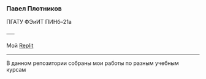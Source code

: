 ### Павел Плотников
ПГАТУ ФЭиИТ ПИНб–21а

–––

Мой [Replit](https://replit.com/@LevapTon)

---

В данном репозитории собраны мои работы по разным учебным курсам
